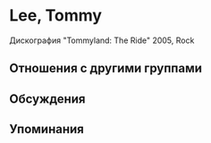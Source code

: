 # Lee, Tommy

Дискография
"Tommyland: The Ride" 2005, Rock

## Отношения с другими группами


## Обсуждения


## Упоминания


